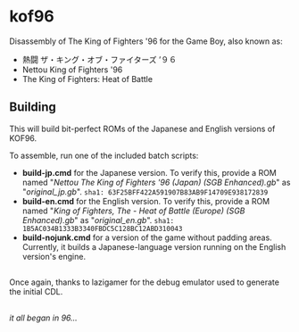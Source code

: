 # kof96

Disassembly of The King of Fighters '96 for the Game Boy, also known as:
* 熱闘 ザ・キング・オブ・ファイターズ ’９６
* Nettou King of Fighters '96
* The King of Fighters: Heat of Battle

## Building
This will build bit-perfect ROMs of the Japanese and English versions of KOF96.

To assemble, run one of the included batch scripts:
- **build-jp.cmd** for the Japanese version. To verify this, provide a ROM named "*Nettou The King of Fighters '96 (Japan) (SGB Enhanced).gb*" as "*original_jp.gb*". `sha1: 63F25BFF422A591907B83AB9F14709E938172839`
- **build-en.cmd** for the English version. To verify this, provide a ROM named "*King of Fighters, The - Heat of Battle (Europe) (SGB Enhanced).gb*" as "*original_en.gb*". `sha1: 1B5AC034B1333B3340FBDC5C128BC12ABD310043`
- **build-nojunk.cmd** for a version of the game without padding areas. Currently, it builds a Japanese-language version running on the English version's engine.

## 
Once again, thanks to lazigamer for the debug emulator used to generate the initial CDL.
## 
*it all began in 96...*